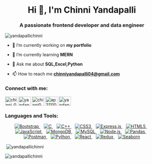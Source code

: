 
<h1 align="center">Hi 👋, I'm Chinni Yandapalli</h1>
<h3 align="center">A passionate frontend developer and data engineer</h3>

<p align="left"> <img src="https://komarev.com/ghpvc/?username=yandapallichinni&label=Profile%20views&color=0e75b6&style=flat" alt="yandapallichinni" /> </p>

- 🔭 I’m currently working on **my portfolio**

- 🌱 I’m currently learning **MERN**

- 💬 Ask me about **SQL,Excel,Python**

- 📫 How to reach me **chinniyandapalli04@gmail.com**

<h3 align="left">Connect with me:</h3>
<p align="left">
<a href="https://twitter.com/chinni_004" target="blank"><img align="center" src="https://raw.githubusercontent.com/rahuldkjain/github-profile-readme-generator/master/src/images/icons/Social/twitter.svg" alt="chinni_004" height="30" width="40" /></a>
<a href="https://linkedin.com/in/yandapalli chinni" target="blank"><img align="center" src="https://raw.githubusercontent.com/rahuldkjain/github-profile-readme-generator/master/src/images/icons/Social/linked-in-alt.svg" alt="yandapalli chinni" height="30" width="40" /></a>
<a href="https://www.codechef.com/users/chinni04" target="blank"><img align="center" src="https://cdn.jsdelivr.net/npm/simple-icons@3.1.0/icons/codechef.svg" alt="chinni04" height="30" width="40" /></a>
<a href="https://www.hackerrank.com/ap21110011409" target="blank"><img align="center" src="https://raw.githubusercontent.com/rahuldkjain/github-profile-readme-generator/master/src/images/icons/Social/hackerrank.svg" alt="ap21110011409" height="30" width="40" /></a>
<a href="https://www.leetcode.com/yandapalli chinni" target="blank"><img align="center" src="https://raw.githubusercontent.com/rahuldkjain/github-profile-readme-generator/master/src/images/icons/Social/leet-code.svg" alt="yandapalli chinni" height="30" width="40" /></a>
</p>

<!-- Languages and Tools -->
<h3 align="left">Languages and Tools:</h3>
<p align="center">
  <a href="https://getbootstrap.com" target="_blank">
    <img src="https://img.shields.io/badge/bootstrap-%23563D7C.svg?&style=for-the-badge&logo=bootstrap&logoColor=white" alt="Bootstrap" />
  </a>&nbsp;&nbsp;
  <a href="https://www.cprogramming.com/" target="_blank">
    <img src="https://img.shields.io/badge/c-%2300599C.svg?&style=for-the-badge&logo=c&logoColor=white" alt="C" />
  </a>&nbsp;&nbsp;
  <a href="https://www.w3schools.com/cpp/" target="_blank">
    <img src="https://img.shields.io/badge/c++-%2300599C.svg?&style=for-the-badge&logo=c%2B%2B&logoColor=white" alt="C++" />
  </a>&nbsp;&nbsp;
  <a href="https://www.w3schools.com/css/" target="_blank">
    <img src="https://img.shields.io/badge/css3-%231572B6.svg?&style=for-the-badge&logo=css3&logoColor=white" alt="CSS3" />
  </a>&nbsp;&nbsp;
  <a href="https://expressjs.com" target="_blank">
    <img src="https://img.shields.io/badge/express.js-%23404D59.svg?&style=for-the-badge" alt="Express.js" />
  </a>&nbsp;&nbsp;
  <a href="https://www.w3.org/html/" target="_blank">
    <img src="https://img.shields.io/badge/html5-%23E34F26.svg?&style=for-the-badge&logo=html5&logoColor=white" alt="HTML5" />
  </a>&nbsp;&nbsp;
  <a href="https://developer.mozilla.org/en-US/docs/Web/JavaScript" target="_blank">
    <img src="https://img.shields.io/badge/javascript-%23323330.svg?&style=for-the-badge&logo=javascript&logoColor=%23F7DF1E" alt="JavaScript" />
  </a>&nbsp;&nbsp;
  <a href="https://www.mongodb.com/" target="_blank">
    <img src="https://img.shields.io/badge/mongodb-%234ea94b.svg?&style=for-the-badge&logo=mongodb&logoColor=white" alt="MongoDB" />
  </a>&nbsp;&nbsp;
  <a href="https://www.mysql.com/" target="_blank">
    <img src="https://img.shields.io/badge/mysql-%2300f.svg?&style=for-the-badge&logo=mysql&logoColor=white" alt="MySQL" />
  </a>&nbsp;&nbsp;
  <a href="https://nodejs.org" target="_blank">
    <img src="https://img.shields.io/badge/node.js-%2343853D.svg?&style=for-the-badge&logo=node.js&logoColor=white" alt="Node.js" />
  </a>&nbsp;&nbsp;
  <a href="https://pandas.pydata.org/" target="_blank">
    <img src="https://img.shields.io/badge/pandas-%23150458.svg?&style=for-the-badge&logo=pandas&logoColor=white" alt="Pandas" />
  </a>&nbsp;&nbsp;
  <a href="https://postman.com" target="_blank">
    <img src="https://img.shields.io/badge/postman-%23FF6C37.svg?&style=for-the-badge&logo=postman&logoColor=white" alt="Postman" />
  </a>&nbsp;&nbsp;
  <a href="https://www.python.org" target="_blank">
    <img src="https://img.shields.io/badge/python-%2314354C.svg?&style=for-the-badge&logo=python&logoColor=white" alt="Python" />
  </a>&nbsp;&nbsp;
  <a href="https://reactjs.org/" target="_blank">
    <img src="https://img.shields.io/badge/react-%2320232a.svg?&style=for-the-badge&logo=react&logoColor=%2361DAFB" alt="React" />
  </a>&nbsp;&nbsp;
  <a href="https://redux.js.org" target="_blank">
    <img src="https://img.shields.io/badge/redux-%23593d88.svg?&style=for-the-badge&logo=redux&logoColor=white" alt="Redux" />
  </a>&nbsp;&nbsp;
  <a href="https://seaborn.pydata.org/" target="_blank">
    <img src="https://img.shields.io/badge/seaborn-%239B59B6.svg?&style=for-the-badge&logo=seaborn&logoColor=white" alt="Seaborn" />
  </a>
</p>


<p>&nbsp;<img align="center" src="https://github-readme-stats.vercel.app/api?username=yandapallichinni&show_icons=true&locale=en" alt="yandapallichinni" /></p>

<p><img align="center" src="https://github-readme-streak-stats.herokuapp.com/?user=yandapallichinni&" alt="yandapallichinni" /></p>
